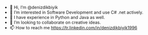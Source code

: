 - 👋 Hi, I’m @denizdikbiyik
- 👀 I’m interested in Software Development and use C# .net actively.
- 🌱 I have experience in Python and Java as well.
- 👀 I’m looking to collaborate on creative ideas.
- 📫 How to reach me https://tr.linkedin.com/in/denizdikbiyik1996 

<!---
denizdikbiyik/denizdikbiyik is a ✨ special ✨ repository because its `README.md` (this file) appears on your GitHub profile.
You can click the Preview link to take a look at your changes.
--->
